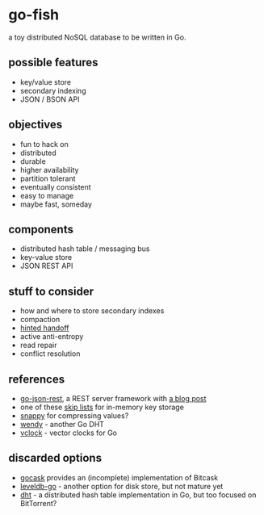 go-fish
=======

a toy distributed NoSQL database to be written in Go.

possible features
-----------------
* key/value store
* secondary indexing
* JSON / BSON API

objectives
----------
* fun to hack on
* distributed
* durable
* higher availability
* partition tolerant
* eventually consistent
* easy to manage
* maybe fast, someday

components
----------
* distributed hash table / messaging bus
* key-value store
* JSON REST API

stuff to consider
-----------------
* how and where to store secondary indexes
* compaction
* [hinted handoff](http://www.datastax.com/dev/blog/modern-hinted-handoff)
* active anti-entropy
* read repair
* conflict resolution

references
----------
* [go-json-rest](https://github.com/ant0ine/go-json-rest), a REST server framework with [a blog post](http://blog.ant0ine.com/typepad/2013/04/introducing-go-json-rest.html)
* one of these [skip lists](https://code.google.com/p/go-wiki/wiki/Projects#Data_Structures) for in-memory key storage
* [snappy](https://code.google.com/p/snappy-go/) for compressing values?
* [wendy](https://github.com/secondbit/wendy/) - another Go DHT
* [vclock](https://labix.org/vclock) - vector clocks for Go

discarded options
-----------------
* [gocask](https://code.google.com/p/gocask/) provides an (incomplete) implementation of Bitcask
* [leveldb-go](https://code.google.com/p/leveldb-go/) - another option for disk store, but not mature yet
* [dht](https://github.com/nictuku/dht) - a distributed hash table implementation in Go, but too focused on BitTorrent?

